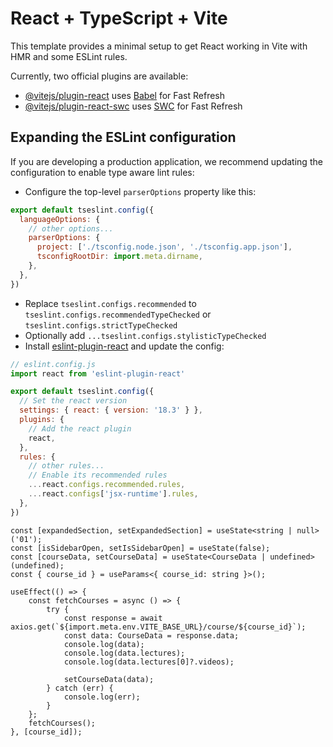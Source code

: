 # React + TypeScript + Vite

This template provides a minimal setup to get React working in Vite with HMR and some ESLint rules.

Currently, two official plugins are available:

- [@vitejs/plugin-react](https://github.com/vitejs/vite-plugin-react/blob/main/packages/plugin-react/README.md) uses [Babel](https://babeljs.io/) for Fast Refresh
- [@vitejs/plugin-react-swc](https://github.com/vitejs/vite-plugin-react-swc) uses [SWC](https://swc.rs/) for Fast Refresh

## Expanding the ESLint configuration

If you are developing a production application, we recommend updating the configuration to enable type aware lint rules:

- Configure the top-level `parserOptions` property like this:

```js
export default tseslint.config({
  languageOptions: {
    // other options...
    parserOptions: {
      project: ['./tsconfig.node.json', './tsconfig.app.json'],
      tsconfigRootDir: import.meta.dirname,
    },
  },
})
```

- Replace `tseslint.configs.recommended` to `tseslint.configs.recommendedTypeChecked` or `tseslint.configs.strictTypeChecked`
- Optionally add `...tseslint.configs.stylisticTypeChecked`
- Install [eslint-plugin-react](https://github.com/jsx-eslint/eslint-plugin-react) and update the config:

```js
// eslint.config.js
import react from 'eslint-plugin-react'

export default tseslint.config({
  // Set the react version
  settings: { react: { version: '18.3' } },
  plugins: {
    // Add the react plugin
    react,
  },
  rules: {
    // other rules...
    // Enable its recommended rules
    ...react.configs.recommended.rules,
    ...react.configs['jsx-runtime'].rules,
  },
})
```



 
    const [expandedSection, setExpandedSection] = useState<string | null>('01');
    const [isSidebarOpen, setIsSidebarOpen] = useState(false);
    const [courseData, setCourseData] = useState<CourseData | undefined>(undefined);
    const { course_id } = useParams<{ course_id: string }>();

    useEffect(() => {
        const fetchCourses = async () => {
            try {
                const response = await axios.get(`${import.meta.env.VITE_BASE_URL}/course/${course_id}`);
                const data: CourseData = response.data; 
                console.log(data);
                console.log(data.lectures);
                console.log(data.lectures[0]?.videos); 

                setCourseData(data);
            } catch (err) {
                console.log(err);
            }
        };
        fetchCourses();
    }, [course_id]); 